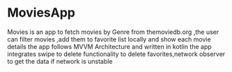 # MoviesApp
Movies is an app to fetch movies by Genre from themoviedb.org ,the user can filter movies ,add them to favorite list locally and show each movie details
the app follows MVVM Architecture and written in kotlin
the app integrates swipe to delete functionality to delete favorites,network observer to get the data if network is unstable
